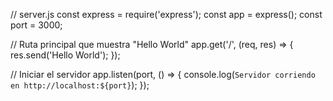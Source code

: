 
// server.js
const express = require('express');
const app = express();
const port = 3000;

// Ruta principal que muestra "Hello World"
app.get('/', (req, res) => {
  res.send('Hello World');
});

// Iniciar el servidor
app.listen(port, () => {
  console.log(`Servidor corriendo en http://localhost:${port}`);
});
